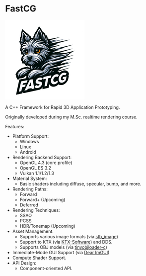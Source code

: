# FastCG

<img src="https://github.com/pboechat/FastCG/blob/master/resources/logo.png" alt="FastCG" height="256px"></img>

A C++ Framework for Rapid 3D Application Prototyping.

Originally developed during my M.Sc. realtime rendering course.

Features:

- Platform Support:
    - Windows
    - Linux
    - Android
- Rendering Backend Support:
    - OpenGL 4.3 (core profile)
    - OpenGL ES 3.2
    - Vulkan 1.1/1.2/1.3
- Material System:
    - Basic shaders including diffuse, specular, bump, and more.
- Rendering Paths:
    - Forward
    - Forward+ (Upcoming)
    - Deferred
- Rendering Techniques:
    - SSAO
    - PCSS
    - HDR/Tonemap (Upcoming)
- Asset Management:
    - Supports various image formats (via [stb_image](https://github.com/nothings/stb/blob/master/stb_image.h))
    - Support to KTX (via [KTX-Software](https://github.com/KhronosGroup/KTX-Software)) and DDS.
    - Supports OBJ models (via [tinyobjloader-c](https://github.com/syoyo/tinyobjloader-c))
- Immediate-Mode GUI Support (via [Dear ImGUI](https://github.com/ocornut/imgui))
- Compute Shader Support.
- API Design:
    - Component-oriented API.
